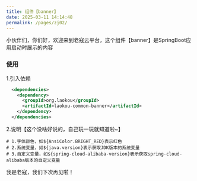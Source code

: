 ```yaml
---
title: 组件【banner】
date: 2025-03-11 14:14:48
permalink: /pages/zj02/
---
```


小伙伴们，你们好，欢迎来到老寇云平台，这个组件【banner】是SpringBoot应用启动时展示的内容

### 使用
1.引入依赖
```xml
  <dependencies>
    <dependency>
      <groupId>org.laokou</groupId>
      <artifactId>laokou-common-banner</artifactId>
    </dependency>
  </dependencies>
```

2.说明【这个没啥好说的，自己玩一玩就知道啦~】
```properties
# 1.字体颜色，如${AnsiColor.BRIGHT_RED}表示红色
# 2.系统变量，如${java.version}表示获取JDK版本的系统变量
# 3.自定义变量，如${spring-cloud-alibaba-version}表示获取spring-cloud-alibaba版本的自定义变量
```

我是老寇，我们下次再见啦！
